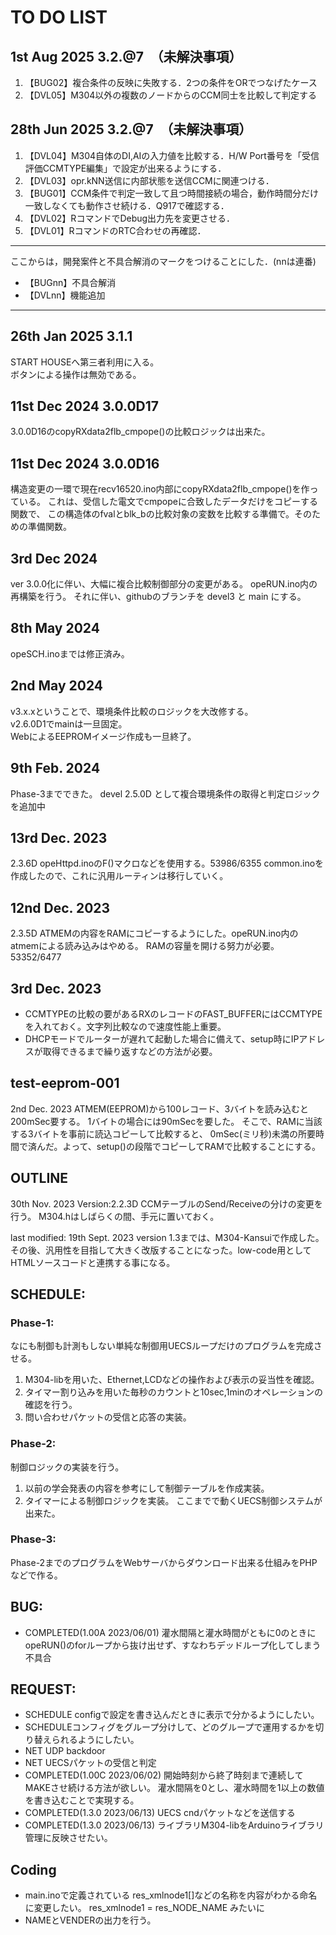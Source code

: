 # TO DO LIST

## 1st Aug 2025 3.2.@7　（未解決事項）
1. 【BUG02】複合条件の反映に失敗する．2つの条件をORでつなげたケース
2. 【DVL05】M304以外の複数のノードからのCCM同士を比較して判定する
## 28th Jun 2025 3.2.@7　（未解決事項）
1. 【DVL04】M304自体のDI,AIの入力値を比較する．H/W Port番号を「受信評価CCMTYPE編集」で設定が出来るようにする．
2. 【DVL03】opr.kNN送信に内部状態を送信CCMに関連つける．
3. 【BUG01】CCM条件で判定一致して且つ時間接続の場合，動作時間分だけ一致しなくても動作させ続ける．Q917で確認する．
4. 【DVL02】RコマンドでDebug出力先を変更させる．
5. 【DVL01】RコマンドのRTC合わせの再確認．

---
ここからは，開発案件と不具合解消のマークをつけることにした．(nnは連番)
- 【BUGnn】不具合解消
- 【DVLnn】機能追加
---
## 26th Jan 2025 3.1.1
  START HOUSEへ第三者利用に入る。  
  ボタンによる操作は無効である。

## 11st Dec 2024 3.0.0D17
  3.0.0D16のcopyRXdata2flb_cmpope()の比較ロジックは出来た。
  
## 11st Dec 2024 3.0.0D16
  構造変更の一環で現在recv16520.ino内部にcopyRXdata2flb_cmpope()を作っている。
  これは、受信した電文でcmpopeに合致したデータだけをコピーする関数で、
  この構造体のfvalとblk_bの比較対象の変数を比較する準備で。そのための準備関数。


## 3rd Dec 2024
  ver 3.0.0化に伴い、大幅に複合比較制御部分の変更がある。
  opeRUN.ino内の再構築を行う。
  それに伴い、githubのブランチを devel3 と main にする。
  
## 8th May 2024
  opeSCH.inoまでは修正済み。
  
## 2nd May 2024
  v3.x.xということで、環境条件比較のロジックを大改修する。  
  v2.6.0D1でmainは一旦固定。  
  WebによるEEPROMイメージ作成も一旦終了。
  
## 9th Feb. 2024
  Phase-3までできた。
  devel 2.5.0D として複合環境条件の取得と判定ロジックを追加中

## 13rd Dec. 2023
  2.3.6D
  opeHttpd.inoのF()マクロなどを使用する。53986/6355
  common.inoを作成したので、これに汎用ルーティンは移行していく。
  
## 12nd Dec. 2023
  2.3.5D
  ATMEMの内容をRAMにコピーするようにした。opeRUN.ino内のatmemによる読み込みはやめる。
  RAMの容量を開ける努力が必要。53352/6477

## 3rd Dec. 2023
 * CCMTYPEの比較の要があるRXのレコードのFAST_BUFFERにはCCMTYPEを入れておく。文字列比較なので速度性能上重要。
 * DHCPモードでルーターが遅れて起動した場合に備えて、setup時にIPアドレスが取得できるまで繰り返すなどの方法が必要。

##  test-eeprom-001
 2nd Dec. 2023
 ATMEM(EEPROM)から100レコード、3バイトを読み込むと200mSec要する。
 1バイトの場合には90mSecを要した。
 そこで、RAMに当該する3バイトを事前に読込コピーして比較すると、
 0mSec(ミリ秒)未満の所要時間で済んだ。よって、setup()の段階でコピーしてRAMで比較することにする。

## OUTLINE
  30th Nov. 2023
  Version:2.2.3D
  CCMテーブルのSend/Receiveの分けの変更を行う。
  M304.hはしばらくの間、手元に置いておく。


  last modified: 19th Sept. 2023
  version 1.3までは、M304-Kansuiで作成した。その後、汎用性を目指して大きく改版することになった。low-code用としてHTMLソースコードと連携する事になる。

## SCHEDULE:

### Phase-1:
なにも制御も計測もしない単純な制御用UECSループだけのプログラムを完成させる。
 1. M304-libを用いた、Ethernet,LCDなどの操作および表示の妥当性を確認。
 2. タイマー割り込みを用いた毎秒のカウントと10sec,1minのオペレーションの確認を行う。
 3. 問い合わせパケットの受信と応答の実装。


### Phase-2:
制御ロジックの実装を行う。
 1. 以前の学会発表の内容を参考にして制御テーブルを作成実装。
 2. タイマーによる制御ロジックを実装。
ここまでで動くUECS制御システムが出来た。

### Phase-3:
Phase-2までのプログラムをWebサーバからダウンロード出来る仕組みをPHPなどで作る。

## BUG:

* COMPLETED(1.00A 2023/06/01) 灌水間隔と灌水時間がともに0のときにopeRUN()のforループから抜け出せず、すなわちデッドループ化してしまう不具合


## REQUEST:
* SCHEDULE configで設定を書き込んだときに表示で分かるようにしたい。
* SCHEDULEコンフィグをグループ分けして、どのグループで運用するかを切り替えられるようにしたい。
* NET UDP backdoor
* NET UECSパケットの受信と判定
* COMPLETED(1.00C 2023/06/02) 開始時刻から終了時刻まで連続してMAKEさせ続ける方法が欲しい。
  灌水間隔を0とし、灌水時間を1以上の数値を書き込むことで実現する。
* COMPLETED(1.3.0 2023/06/13) UECS cndパケットなどを送信する
* COMPLETED(1.3.0 2023/06/13) ライブラリM304-libをArduinoライブラリ管理に反映させたい。

## Coding

* main.inoで定義されている res_xmlnode1[]などの名称を内容がわかる命名に変更したい。
  res_xmlnode1 = res_NODE_NAME みたいに
* NAMEとVENDERの出力を行う。

